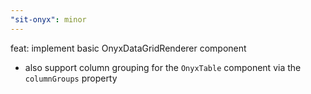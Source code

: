 ```yaml
---
"sit-onyx": minor
---
```


feat: implement basic OnyxDataGridRenderer component

- also support column grouping for the `OnyxTable` component via the `columnGroups` property

